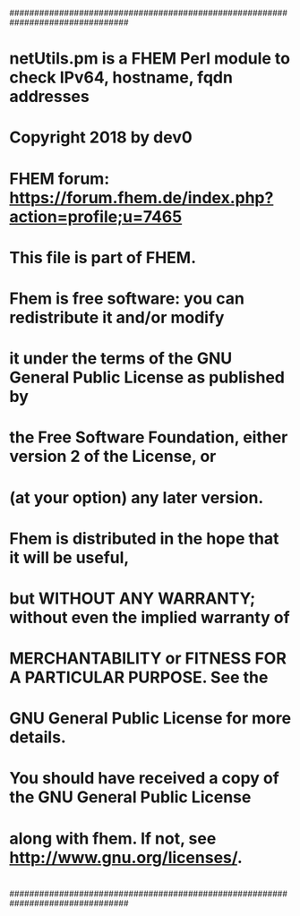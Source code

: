 ################################################################################
#
#  netUtils.pm is a FHEM Perl module to check IPv64, hostname, fqdn addresses
#
#  Copyright 2018 by dev0
#  FHEM forum: https://forum.fhem.de/index.php?action=profile;u=7465
#
#  This file is part of FHEM.
#
#  Fhem is free software: you can redistribute it and/or modify
#  it under the terms of the GNU General Public License as published by
#  the Free Software Foundation, either version 2 of the License, or
#  (at your option) any later version.
#
#  Fhem is distributed in the hope that it will be useful,
#  but WITHOUT ANY WARRANTY; without even the implied warranty of
#  MERCHANTABILITY or FITNESS FOR A PARTICULAR PURPOSE.  See the
#  GNU General Public License for more details.
#
#  You should have received a copy of the GNU General Public License
#  along with fhem.  If not, see <http://www.gnu.org/licenses/>.
#
################################################################################

